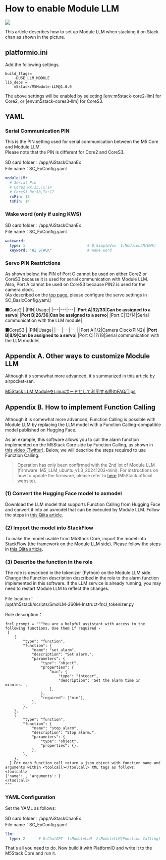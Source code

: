 
# How to enable Module LLM
![](../images/module_llm.jpg)

This article describes how to set up Module LLM when stacking it on Stack-chan as shown in the picture.

## platformio.ini
Add the following settings.

```
build_flags=
    -DUSE_LLM_MODULE
lib_deps =
    m5stack/M5Module-LLM@1.0.0
```

The above settings will be enabled by selecting [env:m5stack-core2-llm] for Core2, or [env:m5stack-cores3-llm] for CoreS3.

## YAML

### Serial Communication PIN
This is the PIN setting used for serial communication between the M5 Core and Module LLM.  
Please note that the PIN is different for Core2 and CoreS3.

SD card folder：/app/AiStackChanEx  
File name：SC_ExConfig.yaml

```yaml
moduleLLM:
  # Serial Pin
  # Core2 Rx:13,Tx:14
  # CoreS3 Rx:18,Tx:17
  rxPin: 13
  txPin: 14
```

### Wake word (only if using KWS)

SD card folder：/app/AiStackChanEx  
File name：SC_ExConfig.yaml

```yaml
wakeword:
  type: 1                            # 0:SimpleVox  1:ModuleLLM(KWS)
  keyword: "HI STACK"                # Wake word
```

### Servo PIN Restrictions
As shown below, the PIN of Port C cannot be used on either Core2 or CoreS3 because it is used for serial communication with Module LLM.  
Also, Port A cannot be used on CoreS3 because PIN2 is used for the camera clock.  
(As described on the [top page](../README.md), please configure the servo settings in SC_BasicConfig.yaml.)

■Core2
| |PIN|Usage|
|---|---|---|
|**Port A**|**32/33**|**Can be assigned to a servo**|
|**Port B**|**26/36**|**Can be assigned to a servo**|
|Port C|13/14|Serial communication with the LLM module|

■CoreS3
| |PIN|Usage|
|---|---|---|
|Port A|1/2|Camera Clock(PIN2)|
|**Port B**|**8/9**|**Can be assigned to a servo**|
|Port C|17/18|Serial communication with the LLM module|


## Appendix A. Other ways to customize Module LLM
Although it's somewhat more advanced, it's summarized in this article by airpocket-san.

[M5Stack LLM ModuleをLinuxボードとして利用する際のFAQ/Tips](https://elchika.com/article/0e41a4a7-eecc-471e-a259-4fc8d710c26a/)

## Appendix B. How to implement Function Calling
Although it is somewhat more advanced, Function Calling is possible with Module LLM by replacing the LLM model with a Function Calling-compatible model published on Hugging Face.

As an example, this software allows you to call the alarm function implemented on the M5Stack Core side by Function Calling, as shown in [this video (Twitter)](https://x.com/motoh_tw/status/1895120657182269737). Below, we will describe the steps required to use Function Calling.

>Operation has only been confirmed with the 2nd lot of Module LLM (firmware: M5_LLM_ubuntu_v1.3_20241203-mini). For instructions on how to update the firmware, please refer to [here](https://docs.m5stack.com/ja/stackflow/module_llm/image) (M5Stack official website).

### (1) Convert the Hugging Face model to axmodel
Download the LLM model that supports Function Calling from Hugging Face and convert it into an axmodel that can be executed by Module LLM. Follow the steps in [this Qiita article](https://qiita.com/motoh_qiita/items/1b0882e507e803982753).

### (2) Import the model into StackFlow
To make the model usable from M5Stack Core, import the model into StackFlow (the framework on the Module LLM side). Please follow the steps in [this Qiita article](https://qiita.com/motoh_qiita/items/772464595e414711bbc9).

### (3) Describe the function in the role
The role is described in the tokenizer (Python) on the Module LLM side. Change the Function description described in the role to the alarm function implemented in this software. If the LLM service is already running, you may need to restart Module LLM to reflect the changes.

File location：  
/opt/m5stack/scripts/SmolLM-360M-Instruct-fncl_tokenizer.py

Role description：

```
fncl_prompt = """You are a helpful assistant with access to the following functions. Use them if required -
 [
    {
        "type": "function",
        "function": {
            "name": "set_alarm",
            "description": "Set alarm.",
            "parameters": {
                "type": "object",
                "properties": {
                    "min": {
                        "type": "integer",
                        "description": 'Set the alarm time in minutes.',
                    },
                },
                "required": ["min"],
            },
        },
    },
    {
        "type": "function",
        "function": {
            "name": "stop_alarm",
            "description": "Stop alarm.",
            "parameters": {
                "type": "object",
                "properties": {},
            },
        },
    },
  ] For each function call return a json object with function name and arguments within <toolcall></toolcall> XML tags as follows:
<toolcall>
{'name': , 'arguments': }
</toolcall>
"""
```

### YAML Configuration
Set the YAML as follows:

SD card folder：/app/AiStackChanEx  
File name：SC_ExConfig.yaml
```yaml
llm:
  type: 2      # 0:ChatGPT  1:ModuleLLM  2:ModuleLLM(Function Calling)
```

That's all you need to do. Now build it with PlatformIO and write it to the M5Stack Core and run it.
